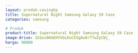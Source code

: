 ```yaml
---
layout: produk-casinghp
title: Supernatural Night Samsung Galaxy S9 Case
categories: samsung

# Produk
product-title: Supernatural Night Samsung Galaxy S9 Case
image-drive: 1U1ev8KmEHYVGLKoCk5gAo8rT7wZyCWj_
harga: 90000
---
```

